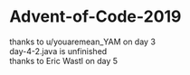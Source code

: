 # Advent-of-Code-2019
<div> thanks to u/youaremean_YAM on day 3 </div>
<div> day-4-2.java is unfinished </div>
<div> thanks to Eric Wastl on day 5 </div>
